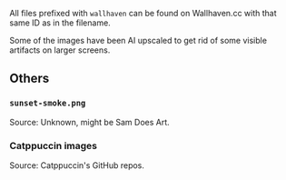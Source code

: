 All files prefixed with `wallhaven` can be found on Wallhaven.cc with that
same ID as in the filename.

Some of the images have been AI upscaled to get rid of some visible artifacts
on larger screens.

## Others

### `sunset-smoke.png`

Source: Unknown, might be Sam Does Art.

### Catppuccin images

Source: Catppuccin's GitHub repos.
